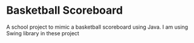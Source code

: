 # Basketball Scoreboard
A school project to mimic a basketball scoreboard using Java.
I am using Swing library in these project
